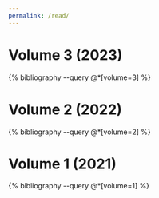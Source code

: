 ```yaml
---
permalink: /read/
---
```


# Volume 3 (2023)

{% bibliography --query @*[volume=3] %}


# Volume 2 (2022)

{% bibliography --query @*[volume=2] %}


# Volume 1 (2021)

{% bibliography --query @*[volume=1] %}

